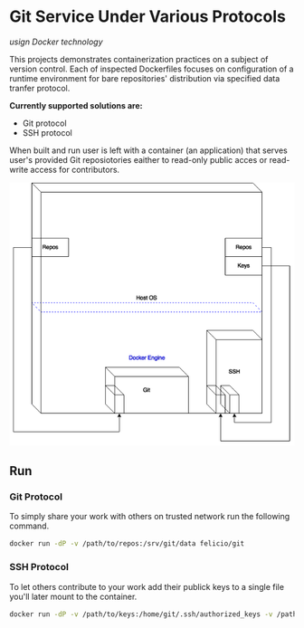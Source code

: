 # Git Service Under Various Protocols
_usign Docker technology_

This projects demonstrates containerization practices on a subject of version control. Each of inspected Dockerfiles focuses on configuration of a runtime environment for bare repositories' distribution via specified data tranfer protocol.

__Currently supported solutions are:__
- Git protocol
- SSH protocol

When built and run user is left with a container (an application) that serves user's provided Git reposiotories eaither to read-only public acces or read-write access for contributors.

![Alt text](Resources/git.png)

## Run
### Git Protocol

To simply share your work with others on trusted network run the following command.
```bash
docker run -dP -v /path/to/repos:/srv/git/data felicio/git
```

### SSH Protocol

To let others contribute to your work add their publick keys to a single file you'll later mount to the container.
```bash
docker run -dP -v /path/to/keys:/home/git/.ssh/authorized_keys -v /path/to/repos:/srv/git/data felicio/ssh
```
